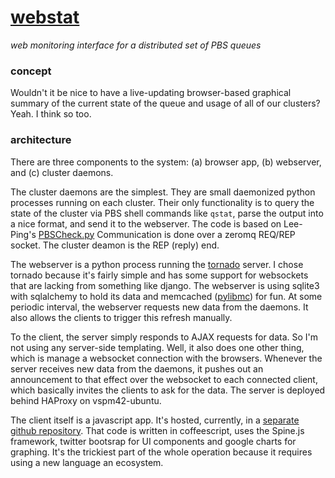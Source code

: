 # [webstat](vspm42-ubuntu.stanford.edu)
*web monitoring interface for a distributed set of PBS queues*

### concept

Wouldn't it be nice to have a live-updating browser-based graphical summary of
the current state of the queue and usage of all of our clusters?
Yeah. I think so too.

### architecture
There are three components to the system: (a) browser app, (b) webserver, and
(c) cluster daemons.

The cluster daemons are the simplest. They are small daemonized python processes
running on each cluster. Their only functionality is to query the state of the
cluster via PBS shell commands like `qstat`, parse the output into a nice format,
and send it to the webserver. The code is based on Lee-Ping's [PBSCheck.py](https://github.com/rmcgibbo/hpcutils/blob/master/scripts/PBSCheck.py)
Communication is done over a zeromq REQ/REP socket. The cluster deamon is the REP (reply) end.

The webserver is a python process running the [tornado](http://www.tornadoweb.org/)
server. I chose tornado because it's fairly simple and has some support for
websockets that are lacking from something like django. The webserver is using
sqlite3 with sqlalchemy to hold its data and memcached
([pylibmc](http://pypi.python.org/pypi/pylibmc)) for fun. At some periodic interval,
the webserver requests new data from the daemons. It also allows the clients
to trigger this refresh manually.

To the client, the server simply responds to AJAX requests for data. So I'm
not using any server-side templating. Well, it also does one other thing, which
is manage a websocket connection with the browsers. Whenever the server receives
new data from the daemons, it pushes out an announcement to that effect over the
websocket to each connected client, which basically invites the clients to
ask for the data. The server is deployed behind HAProxy on vspm42-ubuntu.

The client itself is a javascript app. It's hosted, currently, in a [separate
github repository](https://github.com/rmcgibbo/webstatclient). That code is
written in coffeescript, uses the Spine.js framework, twitter bootsrap
for UI components and google charts for graphing. It's the trickiest part of
the whole operation because it requires using a new language an ecosystem.